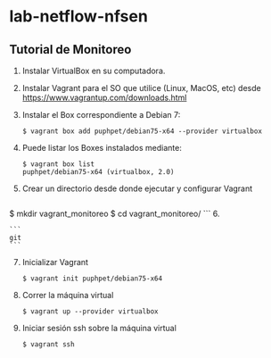 # lab-netflow-nfsen
Tutorial de Monitoreo
---------------------

1. Instalar VirtualBox en su computadora.
2. Instalar Vagrant para el SO que utilice (Linux, MacOS, etc) desde https://www.vagrantup.com/downloads.html
3. Instalar el Box correspondiente a Debian 7:
    
    ```
    $ vagrant box add puphpet/debian75-x64 --provider virtualbox
    ```
4. Puede listar los Boxes instalados mediante:
    
    ```
    $ vagrant box list
    puphpet/debian75-x64 (virtualbox, 2.0)
    ```
5. Crear un directorio desde donde ejecutar y configurar Vagrant 
    
    ```
  $ mkdir vagrant_monitoreo
  $ cd vagrant_monitoreo/
    ```
6. 
    
    ```
    git
    ```
7. Inicializar Vagrant
    
    ```
    $ vagrant init puphpet/debian75-x64
    ```
8. Correr la máquina virtual
    
    ```
    $ vagrant up --provider virtualbox
    ```
9. Iniciar sesión ssh sobre la máquina virtual
    
    ```
    $ vagrant ssh
    ```

